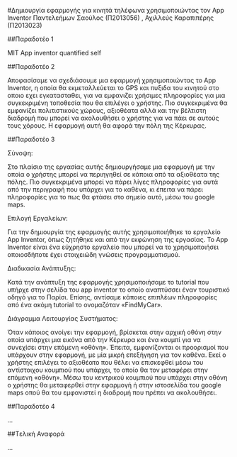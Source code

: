 ﻿#Δημιουργία εφαρμογής για κινητά τηλέφωνα χρησιμοποιώντας τον App Inventor
Παντελεήμων Σαούλος (Π2013056) , Αχιλλεύς Καραπιπέρης (Π2013023)

##Παραδοτέο 1

 MIT App inventor quantified self

##Παραδοτέο 2

Αποφασίσαμε να σχεδιάσουμε μια εφαρμογή χρησιμοποιώντας το App Inventor, η οποία θα εκμεταλλεύεται το GPS και πυξιδα του κινητού στο οποιο εχει εγκατασταθει, για να εμφανιζει χρήσιμες πληροφορίες για μια συγκεκριμένη τοποθεσία που θα επιλέγει ο χρήστης. Πιο συγκεκριμένα θα εμφανίζει πολιτιστικούς χώρους, αξιοθέατα αλλά και την βέλτιστη διαδρομή που μπορεί να ακολουθήσει ο χρήστης για να πάει σε αυτούς τους χόρους. Η εφαρμογή αυτή θα αφορά την πόλη της Κέρκυρας.

##Παραδοτέο 3

Σύνοψη:

Στο πλαίσιο της εργασίας αυτής δημιουργήσαμε μια εφαρμογή με την οποία ο χρήστης μπορεί να περιηγηθεί σε κάποια από τα αξιοθέατα της πόλης. Πιο συγκεκριμένα μπορεί να πάρει λίγες πληροφορίες για αυτά από την περιγραφή που υπάρχει για το καθένα, κι έπειτα να πάρει πληροφορίες για το πως θα φτάσει στο σημείο αυτό, μέσω του google maps.

Επιλογή Εργαλείων:

Για την δημιουργία της εφαρμογής αυτής χρησιμοποιήθηκε το εργαλείο App Inventor, όπως ζητήθηκε και από την εκφώνηση της εργασίας. Το App Inventor είναι ένα εύχρηστο εργαλείο που μπορεί να το χρησιμοποιήσει οποιοσδήποτε έχει στοιχειώδη γνώσεις προγραμματισμού.

Διαδικασία Ανάπτυξης:

Κατά την ανάπτυξη της εφαρμογής χρησιμοποιήσαμε το tutorial που υπήρχε στην σελίδα του app inventor το οποίο αναπτύσσει έναν τουριστικό οδηγό για το Παρίσι. Επίσης, αντίσαμε κάποιες επιπλέων πληροφορίες από ένα ακόμη tutorial το ονομαζόταν «FindMyCar». 

Διάγραμμα Λειτουργίας Συστήματος:

Όταν κάποιος ανοίγει την εφαρμογή, βρίσκεται στην αρχική οθόνη στην οποία υπάρχει μια εικόνα από την Κέρκυρα και ένα κουμπί για να συνεχίσει στην επόμενη «οθόνη». Έπειτα, εμφανίζονται οι προορισμοί που υπάρχουν στην εφαρμογή, με μία μικρή επεξήγηση για τον καθένα. Εκεί ο χρήστης επιλέγει το αξιοθέατο που θέλει να επισκεφθεί μέσω του αντίστοιχου κουμπιού που υπάρχει, το οποίο θα τον μεταφέρει στην επόμενη  «οθόνη». Μέσω του κεντρικού κουμπιού που υπάρχει στην  οθόνη ο χρήστης θα μεταφερθεί στην εφαρμογή ή στην ιστοσελίδα του google maps οπού θα του εμφανιστεί η διαδρομή που πρέπει να ακολουθήσει.


##Παραδοτέο 4

...

##Tελική Αναφορά

...
